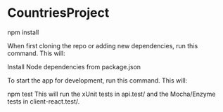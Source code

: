 # CountriesProject

npm install

When first cloning the repo or adding new dependencies, run this command. This will:

Install Node dependencies from package.json

To start the app for development, run this command. This will:

npm test
This will run the xUnit tests in api.test/ and the Mocha/Enzyme tests in client-react.test/.
